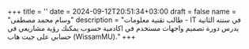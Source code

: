 +++
title = ''
date = 2024-09-12T20:51:34+03:00
draft = false
name = "وسام محمد مصطفى"
description = "طالب تقنية معلومات - IT في سنته الثانية يدرس دورة تصميم واجهات مستخدم في اكادمية حسوب يمكنك رؤية مشاريعي في حسابي على جيت هاب (WissamMU)."
+++
